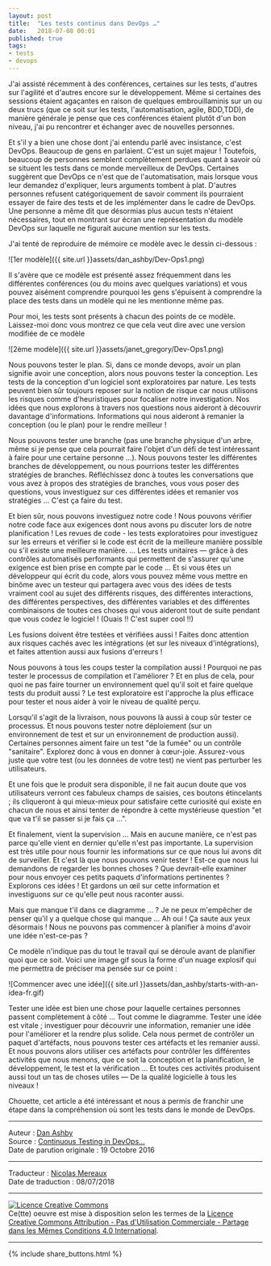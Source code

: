 ```yaml
---
layout: post
title:  "Les tests continus dans DevOps …"
date:   2018-07-08 00:01
published: true
tags:
- tests
- devops
---
```


J'ai assisté récemment à des conférences, certaines sur les tests, d'autres sur l'agilité et d'autres encore sur le développement. Même si certaines des sessions étaient agaçantes en raison de quelques embrouillaminis sur un ou deux trucs (que ce soit sur les tests, l'automatisation, agile, BDD,TDD), de manière générale je pense que ces conférences étaient plutôt d'un bon niveau, j'ai pu rencontrer et échanger avec de nouvelles personnes.

Et s'il y a bien une chose dont j'ai entendu parlé avec insistance, c'est DevOps. Beaucoup de gens en parlaient. C'est un sujet majeur ! Toutefois, beaucoup de personnes semblent complètement perdues quant à savoir où se situent les tests dans ce monde merveilleux de DevOps. Certaines suggèrent que DevOps ce n'est que de l'automatisation, mais lorsque vous leur demandez d'expliquer, leurs arguments tombent à plat. D'autres personnes refusent catégoriquement de savoir comment ils pourraient essayer de faire des tests et de les implémenter dans le cadre de DevOps.
Une personne a même dit que désormias plus aucun tests n'étaient nécessaires, tout en montrant sur écran une représentation du modèle DevOps sur laquelle ne figurait aucune mention sur les tests.

J'ai tenté de reproduire de mémoire ce modèle avec le dessin ci-dessous :

![1er modèle]({{ site.url }}assets/dan_ashby/Dev-Ops1.png)

Il s'avère que ce modèle est présenté assez fréquemment dans les différentes conférences (ou du moins avec quelques variations) et vous pouvez aisément comprendre pourquoi les gens s'épuisent à comprendre la place des tests dans un modèle qui ne les mentionne même pas.

Pour moi, les tests sont présents à chacun des points de ce modèle. Laissez-moi donc vous montrez ce que cela veut dire avec une version modifiée de ce modèle

![2ème modèle]({{ site.url }}assets/janet_gregory/Dev-Ops1.png)

Nous pouvons tester le plan. Si, dans ce monde devops, avoir un plan signifie avoir une conception, alors nous pouvons tester la conception. Les tests de la conception d'un logiciel sont exploratoires par nature. Les tests peuvent bien sûr toujours reposer sur la notion de risque car nous utilisons les risques comme d'heuristiques pour focaliser notre investigation. Nos idées que nous explorons à travers nos questions nous aideront à découvrir davantage d'informations. Informations qui nous aideront à remanier la conception (ou le plan) pour le rendre meilleur !

Nous pouvons tester une branche (pas une branche physique d'un arbre, même si je pense que cela pourrait faire l'objet d'un défi de test intéressant à faire pour une certaine personne …). Nous pouvons tester les différentes branches de développement, ou nous pourrions tester les différentes stratégies de branches. Réfléchissez donc à toutes les conversations que vous avez à propos des stratégies de branches, vous vous poser des questions, vous investiguez sur ces différentes idées et remanier vos stratégies … C'est ça faire du test.

Et bien sûr, nous pouvons investiguez notre code ! Nous pouvons vérifier notre code face aux exigences dont nous avons pu discuter lors de notre planification ! Les revues de code - les tests exploratoires pour investiguez sur les erreurs et vérifier si le code est écrit de la meilleure manière possible ou s'il existe une meilleure manière. … Les tests unitaires — grâce à des contrôles automatisés performants qui permettent de s'assurer qu'une exigence est bien prise en compte par le code … Et si vous êtes un développeur qui écrit du code, alors vous pouvez même vous mettre en binôme avec un testeur qui partagera avec vous des idées de tests vraiment cool au sujet des différents risques, des différentes interactions, des différentes perspectives, des différentes variables et des différentes combinaisons de toutes ces choses qui vous aideront tout de suite pendant que vous codez le logiciel ! (Ouais !! C'est super cool !!)

Les fusions doivent être testées et vérifiées aussi ! Faites donc attention aux risques cachés avec les intégrations (et sur les niveaux d'intégrations), et faites attention aussi aux fusions d'erreurs !

Nous pouvons à tous les coups tester la compilation aussi ! Pourquoi ne pas tester le processus de compilation et l'améliorer ? Et en plus de cela, pour quoi ne pas faire tourner un environnement quel qu'il soit et faire quelque tests du produit aussi ? Le test exploratoire est l'approche la plus efficace pour tester et nous aider à voir le niveau de qualité perçu.

Lorsqu'il s'agit de la livraison, nous pouvons là aussi à coup sûr tester ce processus. Et nous pouvons tester notre déploiement (sur un environnement de test et sur un environnement de production aussi). Certaines personnes aiment faire un test "de la fumée" ou un contrôle "sanitaire". Explorez donc à vous en donner à cœur-joie. Assurez-vous juste que votre test (ou les données de votre test) ne vient pas perturber les utilisateurs.

Et une fois que le produit sera disponible, il ne fait aucun doute que vos utilisateurs verront ces fabuleux champs de saisies, ces boutons étincelants ; ils cliqueront à qui mieux-mieux pour satisfaire cette curiosité qui existe en chacun de nous et ainsi tenter de répondre à cette mystérieuse question "et que va t'il se passer si je fais ça …".

Et finalement, vient la supervision … Mais en aucune manière, ce n'est pas parce qu'elle vient en dernier qu'elle n'est pas importante. La supervision est très utile pour nous fournir les informations sur ce que nous lui avons dit de surveiller. Et c'est là que nous pouvons venir tester ! Est-ce que nous lui demandons de regarder les bonnes choses ? Que devrait-elle examiner pour nous envoyer ces petits paquets d'informations pertinentes ? Explorons ces idées ! Et gardons un œil sur cette information et investiguons sur ce qu'elle peut nous raconter aussi.

Mais que manque t'il dans ce diagramme … ? Je ne peux m'empêcher de penser qu'il y a quelque chose qui manque … Ah oui ! Ça saute aux yeux désormais ! Nous ne pouvons pas commencer à planifier à moins d'avoir une idée n'est-ce-pas ?

Ce modèle n'indique pas du tout le travail qui se déroule avant de planifier quoi que ce soit. Voici une image gif sous la forme d'un nuage explosif qui me permettra de préciser ma pensée sur ce point :

![Commencer avec une idée]({{ site.url }}assets/dan_ashby/starts-with-an-idea-fr.gif)

Tester une idée est bien une chose pour laquelle certaines personnes passent complètement à côté … Tout comme le diagramme. Tester une idée est vitale ; investiguer pour découvrir une information, remanier une idée pour l'améliorer et la rendre plus solide. Cela nous permet de contrôler un paquet d'artéfacts, nous pouvons tester ces artéfacts et les remanier aussi. Et nous pouvons alors utiliser ces artéfacts pour contrôler les différentes activités que nous menons, que ce soit la conception et la planification, le développement, le test et la vérification … Et toutes ces activités produisent aussi tout un tas de choses utiles — De la qualité logicielle à tous les niveaux !

Chouette, cet article a été intéressant et nous a permis de franchir une étape dans la compréhension où sont les tests dans le monde de DevOps.

---
Auteur : [Dan Ashby](https://danashby.co.uk/about-me/)  
Source : [Continuous Testing in DevOps…](https://danashby.co.uk/2016/10/19/continuous-testing-in-devops/)  
Date de parution originale : 19 Octobre 2016  

---
Traducteur : [Nicolas Mereaux](http://www.les-traducteurs-agiles.org/traducteurs/)  
Date de traduction : 08/07/2018  

---

<a rel="license" href="http://creativecommons.org/licenses/by-nc-sa/4.0/"><img alt="Licence Creative Commons" style="border-width:0" src="http://i.creativecommons.org/l/by-nc-sa/4.0/88x31.png" /></a><br />Ce(tte) oeuvre est mise à disposition selon les termes de la <a rel="license" href="http://creativecommons.org/licenses/by-nc-sa/4.0/">Licence Creative Commons Attribution - Pas d'Utilisation Commerciale - Partage dans les Mêmes Conditions 4.0 International</a>.

---

{% include share_buttons.html %}
